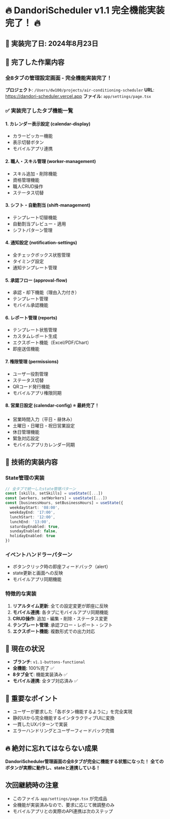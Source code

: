 # 🔥 DandoriScheduler v1.1 完全機能実装完了！ 🔥

## 📅 実装完了日: 2024年8月23日

## 🎯 完了した作業内容

### 全8タブの管理設定画面 - 完全機能実装完了！

**プロジェクト**: `/Users/dw100/projects/air-conditioning-scheduler`
**URL**: https://dandori-scheduler.vercel.app
**ファイル**: `app/settings/page.tsx`

### ✅ 実装完了したタブ機能一覧

#### 1. カレンダー表示設定 (calendar-display)
- カラーピッカー機能
- 表示切替ボタン
- モバイルアプリ連携

#### 2. 職人・スキル管理 (worker-management) 
- スキル追加・削除機能
- 資格管理機能
- 職人CRUD操作
- ステータス切替

#### 3. シフト・自動割当 (shift-management)
- テンプレート切替機能
- 自動割当プレビュー・適用
- シフトパターン管理

#### 4. 通知設定 (notification-settings)
- 全チェックボックス状態管理
- タイミング設定
- 通知テンプレート管理

#### 5. 承認フロー (approval-flow)
- 承認・却下機能（理由入力付き）
- テンプレート管理
- モバイル承認機能

#### 6. レポート管理 (reports)
- テンプレート状態管理
- カスタムレポート生成
- エクスポート機能（Excel/PDF/Chart）
- 即座送信機能

#### 7. 権限管理 (permissions)
- ユーザー役割管理
- ステータス切替
- QRコード発行機能
- モバイルアプリ権限同期

#### 8. 営業日設定 (calendar-config) ⭐ 最終完了！
- 営業時間入力（平日・昼休み）
- 土曜日・日曜日・祝日営業設定
- 休日管理機能
- 緊急対応設定
- モバイルアプリカレンダー同期

## 🔧 技術的実装内容

### State管理の実装
```typescript
// 全タブで統一したstate管理パターン
const [skills, setSkills] = useState([...])
const [workers, setWorkers] = useState([...])
const [businessHours, setBusinessHours] = useState({
  weekdayStart: '08:00',
  weekdayEnd: '17:00',
  lunchStart: '12:00', 
  lunchEnd: '13:00',
  saturdayEnabled: true,
  sundayEnabled: false,
  holidayEnabled: true
})
```

### イベントハンドラーパターン
- ボタンクリック時の即座フィードバック（alert）
- state更新と画面への反映
- モバイルアプリ同期機能

### 特徴的な実装
1. **リアルタイム更新**: 全ての設定変更が即座に反映
2. **モバイル連携**: 各タブにモバイルアプリ同期機能
3. **CRUD操作**: 追加・編集・削除・ステータス変更
4. **テンプレート管理**: 承認フロー・レポート・シフト
5. **エクスポート機能**: 複数形式での出力対応

## 🚀 現在の状況
- **ブランチ**: `v1.1-buttons-functional` 
- **全機能**: 100%完了 ✅
- **8タブ全て**: 機能実装済み ✅
- **モバイル連携**: 全タブ対応済み ✅

## 📝 重要なポイント
- ユーザーが要求した「各ボタン機能するように」を完全実現
- 静的UIから完全機能するインタラクティブUIに変換
- 一貫したUXパターンで実装
- エラーハンドリングとユーザーフィードバック完備

## 🔥 絶対に忘れてはならない成果
**DandoriScheduler管理画面の全8タブが完全に機能する状態になった！**
**全てのボタンが実際に動作し、stateと連携している！**

## 次回継続時の注意
- このファイル `app/settings/page.tsx` が完成品
- 全機能が実装済みなので、要求に応じて微調整のみ
- モバイルアプリとの実際のAPI連携は次のステップ